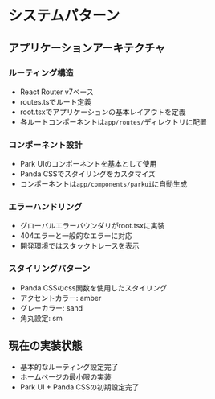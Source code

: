 # システムパターン

## アプリケーションアーキテクチャ

### ルーティング構造
- React Router v7ベース
- routes.tsでルート定義
- root.tsxでアプリケーションの基本レイアウトを定義
- 各ルートコンポーネントは`app/routes/`ディレクトリに配置

### コンポーネント設計
- Park UIのコンポーネントを基本として使用
- Panda CSSでスタイリングをカスタマイズ
- コンポーネントは`app/components/parkui`に自動生成

### エラーハンドリング
- グローバルエラーバウンダリがroot.tsxに実装
- 404エラーと一般的なエラーに対応
- 開発環境ではスタックトレースを表示

### スタイリングパターン
- Panda CSSのcss関数を使用したスタイリング
- アクセントカラー: amber
- グレーカラー: sand
- 角丸設定: sm

## 現在の実装状態
- 基本的なルーティング設定完了
- ホームページの最小限の実装
- Park UI + Panda CSSの初期設定完了
